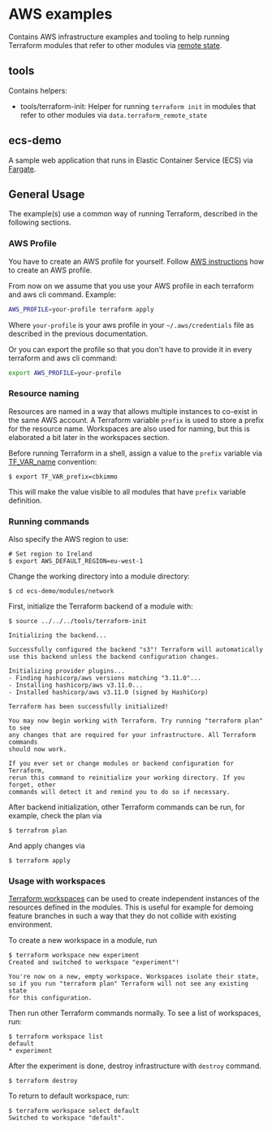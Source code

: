 # AWS examples

Contains AWS infrastructure examples and tooling to help running Terraform modules that refer to other modules via [remote state](https://www.terraform.io/docs/providers/terraform/d/remote_state.html).

## tools

Contains helpers:

* tools/terraform-init: Helper for running `terraform init` in modules that refer to other modules via `data.terraform_remote_state`

## ecs-demo

A sample web application that runs in Elastic Container Service (ECS) via [Fargate](https://docs.aws.amazon.com/AmazonECS/latest/developerguide/AWS_Fargate.html).

## General Usage

The example(s) use a common way of running Terraform, described in the following sections.

### AWS Profile

You have to create an AWS profile for yourself. Follow [AWS instructions](https://docs.aws.amazon.com/cli/latest/userguide/cli-configure-profiles.html) how to create an AWS profile.

From now on we assume that you use your AWS profile in each terraform and aws cli command. Example:

```bash
AWS_PROFILE=your-profile terraform apply
```

Where `your-profile` is your aws profile in your `~/.aws/credentials` file as described in the previous documentation.

Or you can export the profile so that you don't have to provide it in every terraform and aws cli command:

```bash
export AWS_PROFILE=your-profile
```

### Resource naming

Resources are named in a way that allows multiple instances to co-exist in the same AWS account. A Terraform variable `prefix` is used to store a prefix for the resource name. Workspaces are also used for naming, but this is elaborated a bit later in the workspaces section.

Before running Terraform in a shell, assign a value to the `prefix` variable via [TF_VAR_name](https://www.terraform.io/docs/commands/environment-variables.html#tf_var_name) convention:

    $ export TF_VAR_prefix=cbkimmo

This will make the value visible to all modules that have `prefix` variable definition.

### Running commands

Also specify the AWS region to use:

    # Set region to Ireland
    $ export AWS_DEFAULT_REGION=eu-west-1

Change the working directory into a module directory:

    $ cd ecs-demo/modules/network

First, initialize the Terraform backend of a module with:

    $ source ../../../tools/terraform-init

    Initializing the backend...

    Successfully configured the backend "s3"! Terraform will automatically
    use this backend unless the backend configuration changes.

    Initializing provider plugins...
    - Finding hashicorp/aws versions matching "3.11.0"...
    - Installing hashicorp/aws v3.11.0...
    - Installed hashicorp/aws v3.11.0 (signed by HashiCorp)

    Terraform has been successfully initialized!

    You may now begin working with Terraform. Try running "terraform plan" to see
    any changes that are required for your infrastructure. All Terraform commands
    should now work.

    If you ever set or change modules or backend configuration for Terraform,
    rerun this command to reinitialize your working directory. If you forget, other
    commands will detect it and remind you to do so if necessary.

After backend initialization, other Terraform commands can be run, for example, check the plan via

    $ terrafrom plan

And apply changes via

    $ terraform apply

### Usage with workspaces

[Terraform workspaces](https://www.terraform.io/docs/state/workspaces.html) can be used to create independent instances
of the resources defined in the modules. This is useful for example for demoing feature branches in such a way that they
do not collide with existing environment.

To create a new workspace in a module, run

    $ terraform workspace new experiment
    Created and switched to workspace "experiment"!

    You're now on a new, empty workspace. Workspaces isolate their state,
    so if you run "terraform plan" Terraform will not see any existing state
    for this configuration.

Then run other Terraform commands normally. To see a list of workspaces, run:

    $ terraform workspace list
    default
    * experiment

After the experiment is done, destroy infrastructure with `destroy` command.

    $ terraform destroy

To return to default workspace, run:

    $ terraform workspace select default
    Switched to workspace "default".
